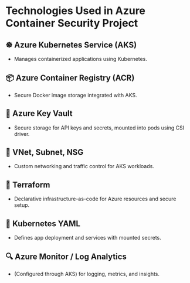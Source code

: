 # Technologies Used in Azure Container Security Project

## ☸️ Azure Kubernetes Service (AKS)
- Manages containerized applications using Kubernetes.

## 📦 Azure Container Registry (ACR)
- Secure Docker image storage integrated with AKS.

## 🔐 Azure Key Vault
- Secure storage for API keys and secrets, mounted into pods using CSI driver.

## 📡 VNet, Subnet, NSG
- Custom networking and traffic control for AKS workloads.

## 📂 Terraform
- Declarative infrastructure-as-code for Azure resources and secure setup.

## 📁 Kubernetes YAML
- Defines app deployment and services with mounted secrets.

## 🔍 Azure Monitor / Log Analytics
- (Configured through AKS) for logging, metrics, and insights.
